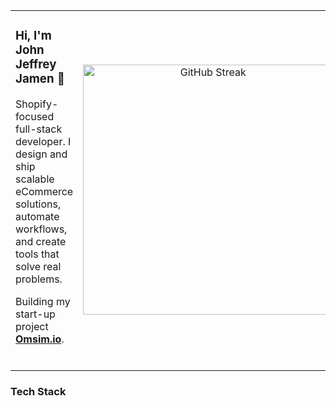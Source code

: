 <!--Header-->

<table border="0">
  <tr>
    <td width="50%" valign="top">
      <h3>Hi, I'm John Jeffrey Jamen 👋</h3>
      <p>
        Shopify-focused full-stack developer.
        I design and ship scalable eCommerce solutions, automate workflows, and create tools that solve real problems.
     </p>
     <p>
     Building my start-up project <a href="https://omsim.io" target="_blank"><strong>Omsim.io</strong></a>.
     </p>
     <br>
    </td>
    <td width="50%" valign="center" align="center">
      <a href="https://git.io/streak-stats">
        <img src="https://streak-stats.demolab.com?user=jj-jamen&theme=merko" alt="GitHub Streak" width="400" />
      </a>
    </td>
  </tr>
</table>

<!--Tech Stack-->

<h3>Tech Stack</h3>